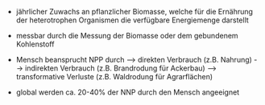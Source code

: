 - jährlicher Zuwachs an pflanzlicher Biomasse, welche für die Ernährung der heterotrophen Organismen die verfügbare Energiemenge darstellt
- messbar durch die Messung der Biomasse oder dem gebundenem Kohlenstoff

- Mensch beansprucht NPP durch
--> direkten Verbrauch (z.B. Nahrung)
--> indirekten Verbrauch (z.B. Brandrodung für Ackerbau)
--> transformative Verluste (z.B. Waldrodung für Agrarflächen)

- global werden ca. 20-40% der NNP durch den Mensch angeeignet
